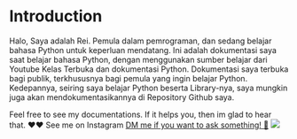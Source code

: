 <h1>Introduction</h1>

Halo, Saya adalah Rei. Pemula dalam pemrograman, dan sedang belajar bahasa Python untuk keperluan mendatang. 
Ini adalah dokumentasi saya saat belajar bahasa Python, dengan menggunakan sumber belajar dari Youtube Kelas Terbuka dan dokumentasi Python. 
Dokumentasi saya terbuka bagi publik, terkhususnya bagi pemula yang ingin belajar Python. 
Kedepannya, seiring saya belajar Python beserta Library-nya, saya mungkin juga akan mendokumentasikannya di Repository Github saya. 

Feel free to see my documentations. If it helps you, then im glad to hear that. ❤️❤️
See me on Instagram
<a href ="https://www.instagram.com/reiyuii_/">DM me if you want to ask something! 📩</a>
<img src="![1394980](https://github.com/user-attachments/assets/ebdfc361-9da5-4a1b-891c-5a0c606e9643)"></img>
